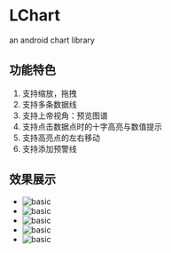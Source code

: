 # LChart
an android chart library

## 功能特色
1. 支持缩放，拖拽
2. 支持多条数据线
3. 支持上帝视角：预览图谱
4. 支持点击数据点时的十字高亮与数值提示
5. 支持高亮点的左右移动
6. 支持添加预警线

## 效果展示
* ![basic](https://github.com/linheimx/LChart/blob/master/art/l_basic.png)
* ![basic](https://github.com/linheimx/LChart/blob/master/art/l_multi.png)
* ![basic](https://github.com/linheimx/LChart/blob/master/art/l_god.png)
* ![basic](https://github.com/linheimx/LChart/blob/master/art/l_warn.png)
* ![basic](https://github.com/linheimx/LChart/blob/master/art/l_func.png)
